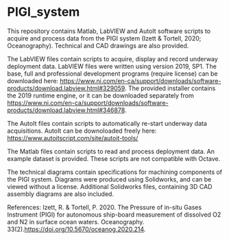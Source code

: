 # PIGI_system
This repository contains Matlab, LabVIEW and AutoIt software scripts to acquire and process data from the PIGI system (Izett & Tortell, 2020; Oceanography). Technical and CAD drawings are also provided.

The LabVIEW files contain scripts to acquire, display and record underway deployment data. LabVIEW files were written using version 2019, SP1. The base, full and professional development programs (require license) can be downloaded here: https://www.ni.com/en-ca/support/downloads/software-products/download.labview.html#329059. The provided installer contains the 2019 runtime engine, or it can be downloaded separately from https://www.ni.com/en-ca/support/downloads/software-products/download.labview.html#346878. 

The AutoIt files contain scripts to automatically re-start underway data acquisitions. AutoIt can be downoloaded freely here: https://www.autoitscript.com/site/autoit-tools/

The Matlab files contain scripts to read and process deployment data. An example dataset is provided. These scripts are not compatible with Octave.

The technical diagrams contain specifications for machining components of the PIGI system. Diagrams were produced using Solidworks, and can be viewed without a license. Additional Solidworks files, containing 3D CAD assembly diagrams are also included. 


References:
Izett, R. & Tortell, P. 2020. The Pressure of in-situ Gases Instrument (PIGI) for autonomous ship-board measurement of dissolved O2 and N2 in surface ocean waters. Oceanography. 33(2).https://doi.org/10.5670/oceanog.2020.214.
